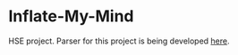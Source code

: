 # Inflate-My-Mind
HSE project.
Parser for this project is being developed [here](https://github.com/Dimakl/YALEP).
